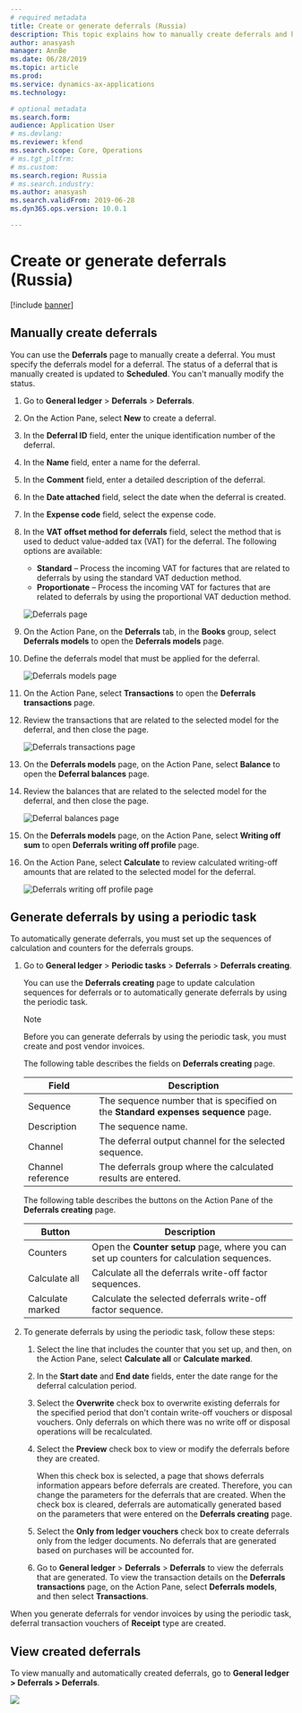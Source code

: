 ```yaml
---
# required metadata
title: Create or generate deferrals (Russia)
description: This topic explains how to manually create deferrals and how to generate them by using a periodic task.
author: anasyash
manager: AnnBe
ms.date: 06/28/2019
ms.topic: article
ms.prod: 
ms.service: dynamics-ax-applications
ms.technology: 

# optional metadata
ms.search.form:  
audience: Application User
# ms.devlang: 
ms.reviewer: kfend
ms.search.scope: Core, Operations
# ms.tgt_pltfrm: 
# ms.custom: 
ms.search.region: Russia
# ms.search.industry: 
ms.author: anasyash
ms.search.validFrom: 2019-06-28
ms.dyn365.ops.version: 10.0.1

---
```


# Create or generate deferrals (Russia)

[!include [banner](../includes/banner.md)]

## Manually create deferrals

You can use the **Deferrals** page to manually create a deferral. You must specify the deferrals model for a deferral. The status of a deferral that is manually created is updated to **Scheduled**. You can't manually modify the status.

1. Go to **General ledger** \> **Deferrals** \> **Deferrals**.
2. On the Action Pane, select **New** to create a deferral.
3. In the **Deferral ID** field, enter the unique identification number of the deferral.
4. In the **Name** field, enter a name for the deferral.
5. In the **Comment** field, enter a detailed description of the deferral.
6. In the **Date attached** field, select the date when the deferral is created.
7. In the **Expense code** field, select the expense code.
8. In the **VAT offset method for deferrals** field, select the method that is used to deduct value-added tax (VAT) for the deferral. The following options are available:

    - **Standard** – Process the incoming VAT for factures that are related to deferrals by using the standard VAT deduction method.
    - **Proportionate** – Process the incoming VAT for factures that are related to deferrals by using the proportional VAT deduction method.

    ![Deferrals page](media/rus-create-generate-deferrals-01.png)

9. On the Action Pane, on the **Deferrals** tab, in the **Books** group, select **Deferrals models** to open the **Deferrals models** page.
10. Define the deferrals model that must be applied for the deferral.

    ![Deferrals models page](media/rus-create-generate-deferrals-02.png)

11. On the Action Pane, select **Transactions** to open the **Deferrals transactions** page.
12. Review the transactions that are related to the selected model for the deferral, and then close the page.

    ![Deferrals transactions page](media/rus-create-generate-deferrals-03.png)

13. On the **Deferrals models** page, on the Action Pane, select **Balance** to open the **Deferral balances** page.
14. Review the balances that are related to the selected model for the deferral, and then close the page.

    ![Deferral balances page](media/rus-create-generate-deferrals-04.png)

15. On the **Deferrals models** page, on the Action Pane, select **Writing off sum** to open **Deferrals writing off profile** page.
16. On the Action Pane, select **Calculate** to review calculated writing-off amounts that are related to the selected model for the deferral.

    ![Deferrals writing off profile page](media/rus-create-generate-deferrals-05.png)

## Generate deferrals by using a periodic task

To automatically generate deferrals, you must set up the sequences of calculation and counters for the deferrals groups.

1. Go to **General ledger** \> **Periodic tasks** \> **Deferrals** \> **Deferrals creating**.

    You can use the **Deferrals creating** page to update calculation sequences for deferrals or to automatically generate deferrals by using the periodic task.

    > [!NOTE]
    > Before you can generate deferrals by using the periodic task, you must create and post vendor invoices.

    The following table describes the fields on **Deferrals creating** page.

    | Field             | Description                                                                       |
    |-------------------|-----------------------------------------------------------------------------------|
    | Sequence          | The sequence number that is specified on the **Standard expenses sequence** page. |
    | Description       | The sequence name.                                                                |
    | Channel           | The deferral output channel for the selected sequence.                            |
    | Channel reference | The deferrals group where the calculated results are entered.                     |

    The following table describes the buttons on the Action Pane of the **Deferrals creating** page.

    | Button           | Description                                                                               |
    |------------------|-------------------------------------------------------------------------------------------|
    | Counters         | Open the **Counter setup** page, where you can set up counters for calculation sequences. |
    | Calculate all    | Calculate all the deferrals write-off factor sequences.                                   |
    | Calculate marked | Calculate the selected deferrals write-off factor sequence.                               |

2. To generate deferrals by using the periodic task, follow these steps:

    1. Select the line that includes the counter that you set up, and then, on the Action Pane, select **Calculate all** or **Calculate marked**.
    2. In the **Start date** and **End date** fields, enter the date range for the deferral calculation period.
    3. Select the **Overwrite** check box to overwrite existing deferrals for the specified period that don't contain write-off vouchers or disposal vouchers. Only deferrals on which there was no write off or disposal operations will be recalculated.
    4. Select the **Preview** check box to view or modify the deferrals before they are created.

        When this check box is selected, a page that shows deferrals information appears before deferrals are created. Therefore, you can change the parameters for the deferrals that are created. When the check box is cleared, deferrals are automatically generated based on the parameters that were entered on the **Deferrals creating** page.

    5. Select the **Only from ledger vouchers** check box to create deferrals only from the ledger documents. No deferrals that are generated based on purchases will be accounted for.
    6. Go to **General ledger** \> **Deferrals** \> **Deferrals** to view the deferrals that are generated. To view the transaction details on the **Deferrals transactions** page, on the Action Pane, select **Deferrals models**, and then select **Transactions**.

When you generate deferrals for vendor invoices by using the periodic task, deferral transaction vouchers of **Receipt** type are created.

## View created deferrals

To view manually and automatically created deferrals, go to **General ledger > Deferrals > Deferrals**.

![](media/6_Deferrals.png)

